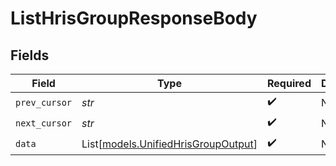 # ListHrisGroupResponseBody


## Fields

| Field                                                                      | Type                                                                       | Required                                                                   | Description                                                                |
| -------------------------------------------------------------------------- | -------------------------------------------------------------------------- | -------------------------------------------------------------------------- | -------------------------------------------------------------------------- |
| `prev_cursor`                                                              | *str*                                                                      | :heavy_check_mark:                                                         | N/A                                                                        |
| `next_cursor`                                                              | *str*                                                                      | :heavy_check_mark:                                                         | N/A                                                                        |
| `data`                                                                     | List[[models.UnifiedHrisGroupOutput](../models/unifiedhrisgroupoutput.md)] | :heavy_check_mark:                                                         | N/A                                                                        |